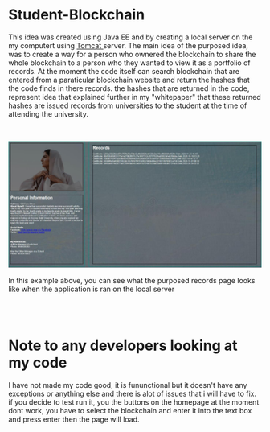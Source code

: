 # Student-Blockchain
<p> This idea was created using Java EE and by creating a local server on the my computert using <a href="http://tomcat.apache.org/"> Tomcat </a> server. The main idea of the purposed idea, was to create a way for a person who ownered the blockchain to share the whole blockchain to a person who they wanted to view it as a portfolio of records. At the moment the code itself can search blockchain that are entered from a paraticular blockchain website and return the hashes that the code finds in there records. the hashes that are returned in the code, represent idea that explained further in my "whitepaper" that these returned hashes are issued records from universities to the student at the time of attending the university. </p> <br>

![](Images/Records%20Page.jpg)
<p>In this example above, you can see what the purposed records page looks like when the application is ran on the local server </p>
<br> <br>






<h1> Note to any developers looking at my code </h1>
<p> I have not made my code good, it is fununctional but it doesn't have any exceptions or anything else and there is alot of issues that i will have to fix. if you decide to test run it, you the buttons on the homepage at the moment dont work, you have to select the blockchain and enter it into the text box and press enter then the page will load. </p>
<br>

